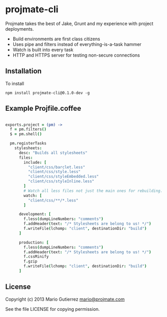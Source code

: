 # projmate-cli

Projmate takes the best of Jake, Grunt and my experience with project
deployments.

* Build environments are first class citizens
* Uses pipe and filters instead of everything-is-a-task hammer
* Watch is built into every task
* HTTP and HTTPS server for testing non-secure connections

## Installation

To install

    npm install projmate-cli@0.1.0-dev -g

## Example Projfile.coffee

```coffeescript

exports.project = (pm) ->
  f = pm.filters()
  $ = pm.shell()

  pm.registerTasks
    stylesheets:
      desc: "Builds all stylesheets"
      files:
        include: [
          "client/css/barclet.less"
          "client/css/style.less"
          "client/css/styleEmbedded.less"
          "client/css/styleInline.less"
        ]
        # Watch all less files not just the main ones for rebuilding.
        watch: [
          "client/css/**/*.less"
        ]

      development: [
        f.less(dumpLineNumbers: "comments")
        f.addHeader(text: "/* Stylesheets are belong to us! */")
        f.writeFile(lchomp: "client", destinationDir: "build")
      ]

      production: [
        f.less(dumpLineNumbers: "comments")
        f.addHeader(text: "/* Stylesheets are belong to us! */")
        f.cssMinify
        f.gzip
        f.writeFile(lchomp: "client", destinationDir: "build")
      ]
```

## License

Copyright (c) 2013 Mario Gutierrez <mario@projmate.com>

See the file LICENSE for copying permission.

